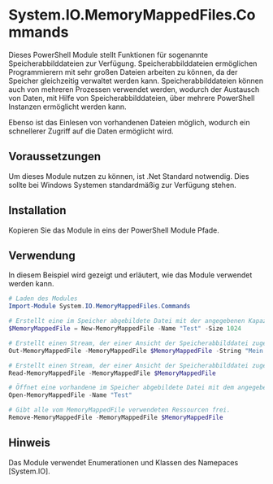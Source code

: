 # System.IO.MemoryMappedFiles.Commands
Dieses PowerShell Module stellt Funktionen für sogenannte Speicherabbilddateien zur Verfügung. Speicherabbilddateien ermöglichen Programmierern mit sehr großen Dateien arbeiten zu können, da der Speicher gleichzeitig verwaltet werden kann. Speicherabbilddateien können auch von mehreren Prozessen verwendet werden, wodurch der Austausch von Daten, mit Hilfe von Speicherabbilddateien, über mehrere PowerShell Instanzen ermöglicht werden kann.

Ebenso ist das Einlesen von vorhandenen Dateien möglich, wodurch ein schnellerer Zugriff auf die Daten ermöglicht wird.

## Voraussetzungen

Um dieses Module nutzen zu können, ist .Net Standard notwendig. Dies sollte bei Windows Systemen standardmäßig zur Verfügung stehen.

## Installation

Kopieren Sie das Module in eins der PowerShell Module Pfade.

## Verwendung

In diesem Beispiel wird gezeigt und erläutert, wie das Module verwendet werden kann.

```PowerShell
# Laden des Modules
Import-Module System.IO.MemoryMappedFiles.Commands

# Erstellt eine im Speicher abgebildete Datei mit der angegebenen Kapazität im Systemspeicher.
$MemoryMappedFile = New-MemoryMappedFile -Name "Test" -Size 1024

# Erstellt einen Stream, der einer Ansicht der Speicherabbilddatei zugeordnet ist und fügt den String als Stream hinzu.
Out-MemoryMappedFile -MemoryMappedFile $MemoryMappedFile -String "Mein Text."

# Erstellt einen Stream, der einer Ansicht der Speicherabbilddatei zugeordnet ist und liest diesen Stream aus.
Read-MemoryMappedFile -MemoryMappedFile $MemoryMappedFile

# Öffnet eine vorhandene im Speicher abgebildete Datei mit dem angegebenen Namen im Systemspeicher.
Open-MemoryMappedFile -Name "Test"

# Gibt alle vom MemoryMappedFile verwendeten Ressourcen frei.
Remove-MemoryMappedFile -MemoryMappedFile $MemoryMappedFile
```

## Hinweis
Das Module verwendet Enumerationen und Klassen des Namepaces [System.IO].

